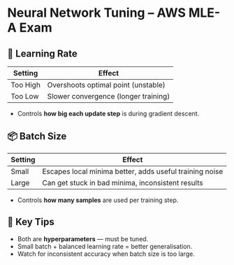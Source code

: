 # Neural Network Tuning – AWS MLE-A Exam

## 🔧 Learning Rate

| Setting      | Effect                                  |
|--------------|------------------------------------------|
| Too High     | Overshoots optimal point (unstable)      |
| Too Low      | Slower convergence (longer training)     |

- Controls **how big each update step** is during gradient descent.

## 📦 Batch Size

| Setting        | Effect                                                  |
|----------------|----------------------------------------------------------|
| Small          | Escapes local minima better, adds useful training noise  |
| Large          | Can get stuck in bad minima, inconsistent results        |

- Controls **how many samples** are used per training step.

## 🧪 Key Tips

- Both are **hyperparameters** — must be tuned.
- Small batch + balanced learning rate = better generalisation.
- Watch for inconsistent accuracy when batch size is too large.
